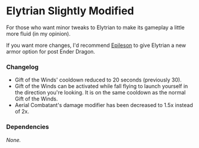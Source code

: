 # Elytrian Slightly Modified
For those who want minor tweaks to Elytrian to make its gameplay a little more fluid (in my opinion).

If you want more changes, I'd recommend [Epileson](https://modrinth.com/project/epileson) to give Elytrian a new armor option for post Ender Dragon.

### Changelog
- Gift of the Winds' cooldown reduced to 20 seconds (previously 30).
- Gift of the Winds can be activated while fall flying to launch yourself in the direction you're looking. It is on the same cooldown as the normal Gift of the Winds.
- Aerial Combatant's damage modifier has been decreased to 1.5x instead of 2x.

### Dependencies
*None.*